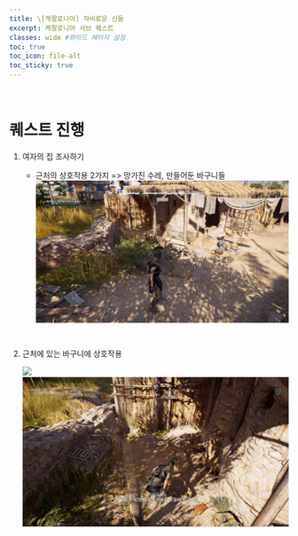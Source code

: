 ```yaml
---
title: \[케팔로니아] 자비로운 신들
excerpt: 케팔로니아 서브 퀘스트
classes: wide #와이드 페이지 설정
toc: true
toc_icon: file-alt
toc_sticky: true
---
```


<head>
    <style type="text/css">
        aside { font-size: 22px; }
        section { font-size: 16px; }
        .notice--primary > ul { font-size: 14px; }
        tbody, th { text-align: center; }
        .notice--primary { width: 50%; margin-left: 24px; }
        b { color: crimson; }
    </style>
</head>
<br>

# 퀘스트 진행

1. 여자의 집 조사하기
    - 근처의 상호작용 2가지 => 망가진 수레, 만들어둔 바구니들
        <a href="https://raw.githubusercontent.com/kimguri/kimguri.github.io/master/assets/images/aoc/kephallonia/03-Merciful-Gods/1.png">
            <img src="https://raw.githubusercontent.com/kimguri/kimguri.github.io/master/assets/images/aoc/kephallonia/03-Merciful-Gods/1.png">
        </a>
    <pre></pre><pre></pre>
    
2. 근처에 있는 바구니에 상호작용
    <figure class="half" style="margin: 0px;">
        <a href="https://raw.githubusercontent.com/kimguri/kimguri.github.io/master/assets/images/aoc/kephallonia/03-Merciful-Gods/2.png">
            <img src="https://raw.githubusercontent.com/kimguri/kimguri.github.io/master/assets/images/aoc/kephallonia/03-Merciful-Gods/2.png">
        </a>
        <a href="https://raw.githubusercontent.com/kimguri/kimguri.github.io/master/assets/images/aoc/kephallonia/03-Merciful-Gods/3.png">
            <img src="https://raw.githubusercontent.com/kimguri/kimguri.github.io/master/assets/images/aoc/kephallonia/03-Merciful-Gods/3.png">
        </a>
    </figure>